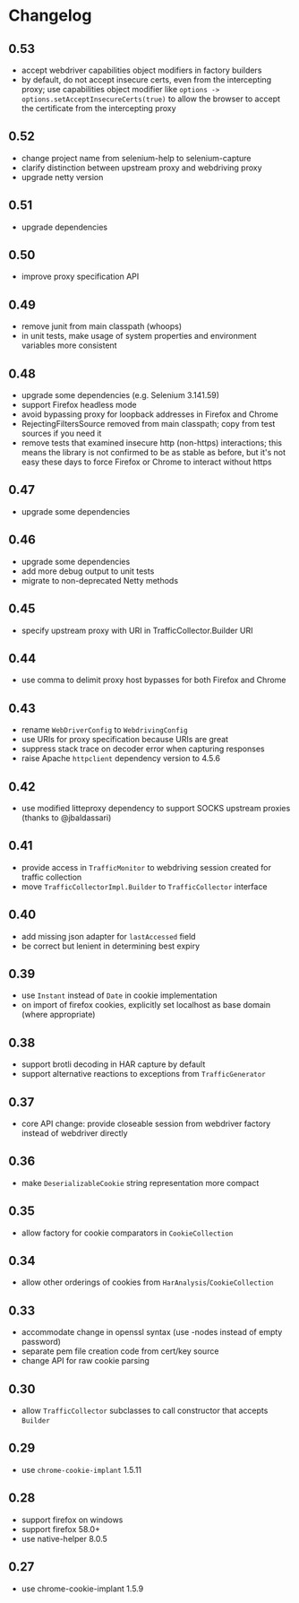 Changelog
=========

0.53
----

* accept webdriver capabilities object modifiers in factory builders
* by default, do not accept insecure certs, even from the intercepting proxy;
  use capabilities object modifier like `options -> options.setAcceptInsecureCerts(true)`
  to allow the browser to accept the certificate from the intercepting proxy

0.52
----

* change project name from selenium-help to selenium-capture
* clarify distinction between upstream proxy and webdriving proxy
* upgrade netty version

0.51
----

* upgrade dependencies

0.50
----

* improve proxy specification API

0.49
----

* remove junit from main classpath (whoops)
* in unit tests, make usage of system properties and environment variables 
  more consistent

0.48
----

* upgrade some dependencies (e.g. Selenium 3.141.59)
* support Firefox headless mode
* avoid bypassing proxy for loopback addresses in Firefox and Chrome
* RejectingFiltersSource removed from main classpath; copy from test sources if you need it
* remove tests that examined insecure http (non-https) interactions; this means the 
  library is not confirmed to be as stable as before, but it's not easy these days
  to force Firefox or Chrome to interact without https

0.47
----

* upgrade some dependencies

0.46
----

* upgrade some dependencies
* add more debug output to unit tests
* migrate to non-deprecated Netty methods 

0.45
----

* specify upstream proxy with URI in TrafficCollector.Builder URI

0.44
----

* use comma to delimit proxy host bypasses for both Firefox and Chrome

0.43
----

* rename `WebDriverConfig` to `WebdrivingConfig`
* use URIs for proxy specification because URIs are great
* suppress stack trace on decoder error when capturing responses
* raise Apache `httpclient` dependency version to 4.5.6

0.42
----

* use modified litteproxy dependency to support SOCKS upstream proxies (thanks to @jbaldassari) 

0.41
----

* provide access in `TrafficMonitor` to webdriving session created for traffic collection
* move `TrafficCollectorImpl.Builder` to `TrafficCollector` interface

0.40
----

* add missing json adapter for `lastAccessed` field
* be correct but lenient in determining best expiry

0.39
----

* use `Instant` instead of `Date` in cookie implementation
* on import of firefox cookies, explicitly set localhost as base domain (where appropriate)

0.38
----

* support brotli decoding in HAR capture by default
* support alternative reactions to exceptions from `TrafficGenerator`

0.37
----

* core API change: provide closeable session from webdriver factory instead of webdriver directly

0.36
----

* make `DeserializableCookie` string representation more compact

0.35
----

* allow factory for cookie comparators in `CookieCollection`

0.34
----

* allow other orderings of cookies from `HarAnalysis`/`CookieCollection`

0.33
----

* accommodate change in openssl syntax (use -nodes instead of empty password)
* separate pem file creation code from cert/key source
* change API for raw cookie parsing

0.30
----

* allow `TrafficCollector` subclasses to call constructor that accepts `Builder`

0.29
----

* use `chrome-cookie-implant` 1.5.11

0.28
----

* support firefox on windows
* support firefox 58.0+
* use native-helper 8.0.5

0.27
----

* use chrome-cookie-implant 1.5.9
